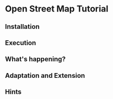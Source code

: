 # Open Street Map Tutorial

## Installation

## Execution

## What's happening?

## Adaptation and Extension

## Hints


